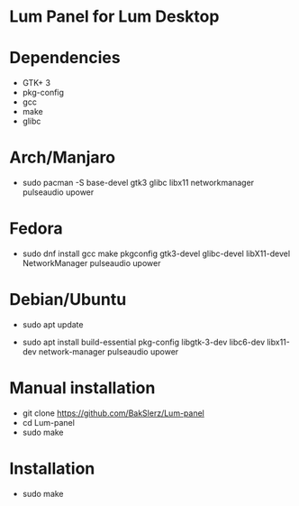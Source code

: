 # Lum Panel for Lum Desktop


# Dependencies

* GTK+ 3
* pkg-config
* gcc
* make
* glibc

# Arch/Manjaro 

* sudo pacman -S base-devel gtk3 glibc libx11 networkmanager pulseaudio upower

# Fedora 

* sudo dnf install gcc make pkgconfig gtk3-devel glibc-devel libX11-devel NetworkManager pulseaudio upower

# Debian/Ubuntu

* sudo apt update

* sudo apt install build-essential pkg-config libgtk-3-dev libc6-dev libx11-dev network-manager pulseaudio upower

# Manual installation

* git clone https://github.com/BakSlerz/Lum-panel
* cd Lum-panel
* sudo make

# Installation 

* sudo make

  
